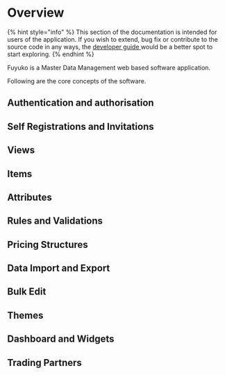 # Overview

{% hint style="info" %}
This section of the documentation is intended for users of the application. If you wish to extend, bug fix or contribute to the source code in any ways, the [developer guide ](../../developer-guide/untitled.md)would be a better spot to start exploring.
{% endhint %}

Fuyuko is a Master Data Management web based software application. 

Following are the core concepts of the software.

## Authentication and authorisation

## Self Registrations and Invitations

## Views

## Items

## Attributes

## Rules and Validations

## Pricing Structures

## Data Import and Export

## Bulk Edit

## Themes

## Dashboard and Widgets

## Trading Partners





